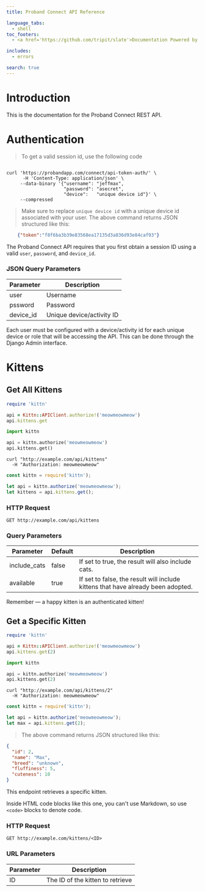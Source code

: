 ```yaml
---
title: Proband Connect API Reference

language_tabs:
  - shell
toc_footers:
  - <a href='https://github.com/tripit/slate'>Documentation Powered by Slate</a>

includes:
  - errors

search: true
---
```


# Introduction

This is the documentation for the Proband Connect REST API.

# Authentication

> To get a valid session id, use the following code

```shell

curl 'https://probandapp.com/connect/api-token-auth/' \
      -H 'Content-Type: application/json' \
     --data-binary '{"username": "jeffmax",
                     "password": "asecret",
                     "device":   "unique device id"}' \
     --compressed

```

> Make sure to replace `unique device id` with a unique device id associated with your user.
> The above command returns JSON structured like this:

```json
    {"token":"f8f6ba3b39e83568ea17135d3a836d93e84caf93"}
```

The Proband Connect API requires that you first obtain a session ID using a valid `user`, `password`, and `device_id`. 

### JSON Query Parameters

Parameter  | Description
---------  | -----------
user       | Username
pssword    | Password
device_id  | Unique device/activity ID

<aside class="notice">
 Each user must be configured with a device/activity id for each unique device or role that will be accessing the API. This can be done through the Django Admin interface.
</aside>

# Kittens

## Get All Kittens

```ruby
require 'kittn'

api = Kittn::APIClient.authorize!('meowmeowmeow')
api.kittens.get
```

```python
import kittn

api = kittn.authorize('meowmeowmeow')
api.kittens.get()
```

```shell
curl "http://example.com/api/kittens"
  -H "Authorization: meowmeowmeow"
```

```javascript
const kittn = require('kittn');

let api = kittn.authorize('meowmeowmeow');
let kittens = api.kittens.get();
```

### HTTP Request

`GET http://example.com/api/kittens`

### Query Parameters

Parameter | Default | Description
--------- | ------- | -----------
include_cats | false | If set to true, the result will also include cats.
available | true | If set to false, the result will include kittens that have already been adopted.

<aside class="success">
Remember — a happy kitten is an authenticated kitten!
</aside>

## Get a Specific Kitten

```ruby
require 'kittn'

api = Kittn::APIClient.authorize!('meowmeowmeow')
api.kittens.get(2)
```

```python
import kittn

api = kittn.authorize('meowmeowmeow')
api.kittens.get(2)
```

```shell
curl "http://example.com/api/kittens/2"
  -H "Authorization: meowmeowmeow"
```

```javascript
const kittn = require('kittn');

let api = kittn.authorize('meowmeowmeow');
let max = api.kittens.get(2);
```

> The above command returns JSON structured like this:

```json
{
  "id": 2,
  "name": "Max",
  "breed": "unknown",
  "fluffiness": 5,
  "cuteness": 10
}
```

This endpoint retrieves a specific kitten.

<aside class="warning">Inside HTML code blocks like this one, you can't use Markdown, so use <code>&lt;code&gt;</code> blocks to denote code.</aside>

### HTTP Request

`GET http://example.com/kittens/<ID>`

### URL Parameters

Parameter | Description
--------- | -----------
ID | The ID of the kitten to retrieve

